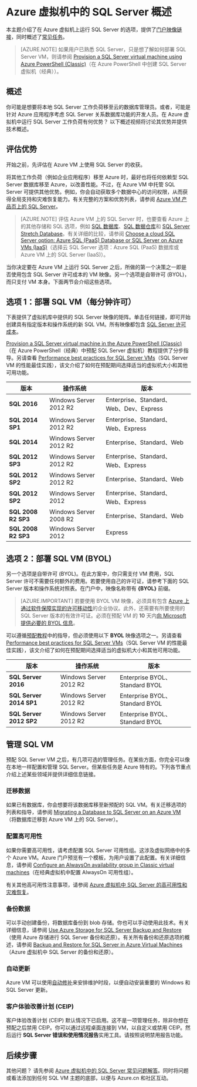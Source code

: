 <properties
	pageTitle="Azure 虚拟机中的 SQL Server 概述 | Azure"
	description="了解如何在 Azure 虚拟机上运行完整的 SQL Server 版本。获取所有 SQL Server VM 映像和相关内容的直接链接。"
	services="virtual-machines-windows"
	documentationCenter=""
	authors="rothja"
	manager="jhubbard"
	editor=""
	tags="azure-service-management"/>  


<tags
	ms.service="virtual-machines-windows"
	ms.devlang="na"
	ms.topic="get-started-article"
	ms.tgt_pltfrm="vm-windows-sql-server"
	ms.workload="infrastructure-services"
	ms.date="08/29/2016"
	wacn.date="10/24/2016"
	ms.author="jroth"/>  


# Azure 虚拟机中的 SQL Server 概述

本主题介绍了在 Azure 虚拟机上运行 SQL Server 的选项，提供了[门户映像链接](#option-1-deploy-a-sql-vm-per-minute-licensing)，同时概述了[常见任务](#manage-your-sql-vm)。

>[AZURE.NOTE] 如果用户已熟悉 SQL Server，只是想了解如何部署 SQL Server VM，则请参阅 [Provision a SQL Server virtual machine using Azure PowerShell (Classic)](/documentation/articles/virtual-machines-windows-classic-ps-sql-create/)（在 Azure PowerShell 中创建 SQL Server 虚拟机（经典））。

## 概述
你可能是想要将本地 SQL Server 工作负荷移至云的数据库管理员。或者，可能是针对 Azure 应用程序考虑 SQL Server 关系数据库功能的开发人员。在 Azure 虚拟机中运行 SQL Server 工作负荷有何优势？ 以下概述视频将讨论其优势并提供技术概述。

## 评估优势

开始之前，先评估在 Azure VM 上使用 SQL Server 的收获。

将其他工作负荷（例如企业应用程序）移至 Azure 时，最好也将任何依赖型 SQL Server 数据库移至 Azure，以改善性能。不过，在 Azure VM 中托管 SQL Server 可提供其他优势。例如，你会自动获取多个数据中心的访问权限，从而获得全局支持和灾难恢复能力。有关完整的方案和优势列表，请参阅 [Azure VM 产品页上的 SQL Server](/home/features/virtual-machines/#home_vm_overview_info)。

> [AZURE.NOTE] 评估 Azure VM 上的 SQL Server 时，也要查看 Azure 上的其他存储和 SQL 选项，例如 [SQL 数据库](/documentation/articles/sql-database-technical-overview/)、[SQL 数据仓库](/documentation/articles/sql-data-warehouse-overview-what-is/)和 [SQL Server Stretch Database](/documentation/articles/sql-server-stretch-database-overview/)。有关详细的比较，请参阅 [Choose a cloud SQL Server option: Azure SQL (PaaS) Database or SQL Server on Azure VMs (IaaS)](/documentation/articles/sql-database-paas-vs-sql-server-iaas/)（选择云 SQL Server 选项：Azure SQL (PaaS) 数据库或 Azure VM 上的 SQL Server (IaaS)）。

当你决定要在 Azure VM 上运行 SQL Server 之后，所做的第一个决策之一即是否使用包含 SQL Server 许可成本的 VM 映像。另一个选项是自带许可 (BYOL)，而只支付 VM 本身。下面两节会介绍这些选项。

## <a name="option-1-deploy-a-sql-vm-per-minute-licensing"></a> 选项 1：部署 SQL VM（每分钟许可）
下表提供了虚拟机库中提供的 SQL Server 映像的矩阵。单击任何链接，即可开始创建具有指定版本和操作系统的新 SQL VM。所有映像都包含 [SQL Server 许可成本](/pricing/details/virtual-machines/)。

[Provision a SQL Server virtual machine in the Azure PowerShell (Classic)](/documentation/articles/virtual-machines-windows-classic-ps-sql-create/)（在 Azure PowerShell（经典）中预配 SQL Server 虚拟机）教程提供了分步指导。另请查看 [Performance best practices for SQL Server VMs](/documentation/articles/virtual-machines-windows-sql-performance/)（SQL Server VM 的性能最佳实践），该文介绍了如何在预配期间选择适当的虚拟机大小和其他可用功能。

|版本|操作系统|版本|
|---|---|---|
|**SQL 2016**|Windows Server 2012 R2|Enterprise、Standard、Web、Dev、Express|
|**SQL 2014 SP1**|Windows Server 2012 R2|Enterprise、Standard、Web、Express|
|**SQL 2014**|Windows Server 2012 R2|Enterprise、Standard、Web|
|**SQL 2012 SP3**|Windows Server 2012 R2|Enterprise、Standard、Web、Express|
|**SQL 2012 SP2**|Windows Server 2012 R2|Enterprise、Standard、Web|
|**SQL 2012 SP2**|Windows Server 2012|Enterprise、Standard、Web、Express|
|**SQL 2008 R2 SP3**|Windows Server 2008 R2|Enterprise、Standard、Web|
|**SQL 2008 R2 SP3**|Windows Server 2012|Express|

## 选项 2：部署 SQL VM (BYOL)
另一个选项是自带许可 (BYOL)。在此方案中，你只需支付 VM 费用，SQL Server 许可不需要任何额外的费用。若要使用自己的许可证，请参考下面的 SQL Server 版本和操作系统对照表。在门户中，映像名称带有 **{BYOL}** 前缀。

> [AZURE.IMPORTANT] 若要使用 BYOL VM 映像，必须具有包含 [Azure 上通过软件保障实现的许可移动性](/pricing/license-mobility/)的企业协议。此外，还需要有所要使用的 SQL Server 版本的有效许可证。必须在预配 VM 的 **10** 天内[向 Microsoft 提供必要的 BYOL 信息](http://d36cz9buwru1tt.cloudfront.net/License_Mobility_Customer_Verification_Guide.pdf)。

可以遵循[预配教程](/documentation/articles/virtual-machines-windows-classic-ps-sql-create/)中的指导，但必须使用以下 **BYOL** 映像选项之一。另请查看 [Performance best practices for SQL Server VMs](/documentation/articles/virtual-machines-windows-sql-performance/)（SQL Server VM 的性能最佳实践），该文介绍了如何在预配期间选择适当的虚拟机大小和其他可用功能。

|版本|操作系统|版本|
|---|---|---|
|**SQL Server 2016**|Windows Server 2012 R2|Enterprise BYOL、Standard BYOL|
|**SQL Server 2014 SP1**|Windows Server 2012 R2|Enterprise BYOL、Standard BYOL|
|**SQL Server 2012 SP2**|Windows Server 2012 R2|Enterprise BYOL、Standard BYOL|

## <a name="manage-your-sql-vm"></a> 管理 SQL VM
预配 SQL Server VM 之后，有几项可选的管理任务。在某些方面，你完全可以像在本地一样配置和管理 SQL Server。但某些任务是 Azure 特有的。下列各节重点介绍上述某些领域并提供详细信息链接。

### 迁移数据

如果已有数据库，你会想要将该数据库移至新预配的 SQL VM。有关迁移选项的列表和指导，请参阅 [Migrating a Database to SQL Server on an Azure VM](/documentation/articles/virtual-machines-windows-migrate-sql/)（将数据库迁移到 Azure VM 上的 SQL Server）。

### 配置高可用性

如果你需要高可用性，请考虑配置 SQL Server 可用性组。这涉及虚拟网络中的多个 Azure VM。Azure 门户预览有一个模板，为用户设置了此配置。有关详细信息，请参阅 [Configure an AlwaysOn availability group in Classic virtual machines](/documentation/articles/virtual-machines-windows-classic-portal-sql-alwayson-availability-groups/)（在经典虚拟机中配置 AlwaysOn 可用性组）。

有关其他高可用性注意事项，请参阅 [Azure 虚拟机中 SQL Server 的高可用性和灾难恢复](/documentation/articles/virtual-machines-windows-sql-high-availability-dr/)。

### 备份数据
可以手动创建备份，将数据库备份到 blob 存储。你也可以手动使用此技术。有关详细信息，请参阅 [Use Azure Storage for SQL Server Backup and Restore](/documentation/articles/virtual-machines-windows-use-storage-sql-server-backup-restore/)（使用 Azure 存储进行 SQL Server 备份和还原）。有关所有备份和还原选项的概述，请参阅 [Backup and Restore for SQL Server in Azure Virtual Machines](/documentation/articles/virtual-machines-windows-sql-backup-recovery/)（Azure 虚拟机中 SQL Server 的备份和还原）。

### 自动更新
Azure VM 可以使用[自动修补](/documentation/articles/virtual-machines-windows-classic-sql-automated-patching/)来安排维护时段，以便自动安装重要的 Windows 和 SQL Server 更新。

### 客户体验改善计划 (CEIP)
客户体验改善计划 (CEIP) 默认情况下已启用。这不是一项管理任务，除非你想在预配之后禁用 CEIP。你可以通过远程桌面连接到 VM，以自定义或禁用 CEIP。然后运行 **SQL Server 错误和使用情况报告**实用工具。请按照说明禁用报告功能。

## 后续步骤

其他问题？ 请先参阅 [Azure 虚拟机中的 SQL Server 常见问题解答](/documentation/articles/virtual-machines-windows-sql-server-iaas-faq/)。同时将问题或看法添加到任何 SQL VM 主题的底部，以便与 Azure.cn 和社区互动。

<!---HONumber=Mooncake_1017_2016-->